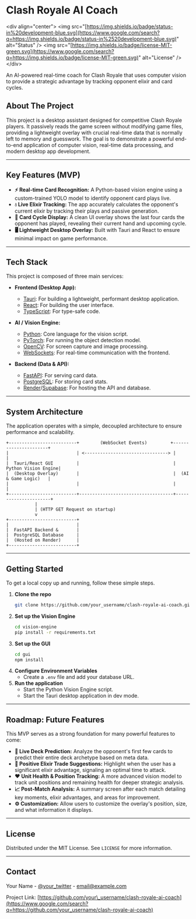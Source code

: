 # Clash Royale AI Coach

\<div align="center"\>
\<img src="[https://img.shields.io/badge/status-in%20development-blue.svg](https://www.google.com/search?q=https://img.shields.io/badge/status-in%2520development-blue.svg)" alt="Status" /\>
\<img src="[https://img.shields.io/badge/license-MIT-green.svg](https://www.google.com/search?q=https://img.shields.io/badge/license-MIT-green.svg)" alt="License" /\>
\</div\>

An AI-powered real-time coach for Clash Royale that uses computer vision to provide a strategic advantage by tracking opponent elixir and card cycles.

## About The Project

This project is a desktop assistant designed for competitive Clash Royale players. It passively reads the game screen without modifying game files, providing a lightweight overlay with crucial real-time data that is normally left to memory and guesswork. The goal is to demonstrate a powerful end-to-end application of computer vision, real-time data processing, and modern desktop app development.

-----

## Key Features (MVP)

  * **⚡ Real-time Card Recognition:** A Python-based vision engine using a custom-trained YOLO model to identify opponent card plays live.
  * **💧 Live Elixir Tracking:** The app accurately calculates the opponent's current elixir by tracking their plays and passive generation.
  * **🔄 Card Cycle Display:** A clean UI overlay shows the last four cards the opponent has played, revealing their current hand and upcoming cycle.
  * **🖥️ Lightweight Desktop Overlay:** Built with Tauri and React to ensure minimal impact on game performance.

-----

## Tech Stack

This project is composed of three main services:

  * **Frontend (Desktop App):**

      * [Tauri](https://tauri.app/): For building a lightweight, performant desktop application.
      * [React](https://reactjs.org/): For building the user interface.
      * [TypeScript](https://www.typescriptlang.org/): For type-safe code.

  * **AI / Vision Engine:**

      * [Python](https://www.python.org/): Core language for the vision script.
      * [PyTorch](https://pytorch.org/): For running the object detection model.
      * [OpenCV](https://opencv.org/): For screen capture and image processing.
      * [WebSockets](https://developer.mozilla.org/en-US/docs/Web/API/WebSockets_API): For real-time communication with the frontend.

  * **Backend (Data & API):**

      * [FastAPI](https://fastapi.tiangolo.com/): For serving card data.
      * [PostgreSQL](https://www.postgresql.org/): For storing card stats.
      * [Render](https://render.com/)/[Supabase](https://supabase.com/): For hosting the API and database.

-----

## System Architecture

The application operates with a simple, decoupled architecture to ensure performance and scalability.

```
+--------------------------+        (WebSocket Events)         +----------------------+
|                          | <--------------------------------> |                      |
|  Tauri/React GUI         |                                    |  Python Vision Engine|
|  (Desktop Overlay)       |                                    |  (AI & Game Logic)   |
|                          |                                    |                      |
+--------------------------+------------------------------------+----------------------+
           |
           | (HTTP GET Request on startup)
           v
+--------------------------+
|                          |
|  FastAPI Backend &       |
|  PostgreSQL Database     |
|  (Hosted on Render)      |
+--------------------------+
```

-----

## Getting Started

To get a local copy up and running, follow these simple steps.

1.  **Clone the repo**
    ```sh
    git clone https://github.com/your_username/clash-royale-ai-coach.git
    ```
2.  **Set up the Vision Engine**
    ```sh
    cd vision-engine
    pip install -r requirements.txt
    ```
3.  **Set up the GUI**
    ```sh
    cd gui
    npm install
    ```
4.  **Configure Environment Variables**
      * Create a `.env` file and add your database URL.
5.  **Run the application**
      * Start the Python Vision Engine script.
      * Start the Tauri desktop application in dev mode.

-----

## Roadmap: Future Features

This MVP serves as a strong foundation for many powerful features to come:

  * **🔮 Live Deck Prediction:** Analyze the opponent's first few cards to predict their entire deck archetype based on meta data.
  * **🧠 Positive Elixir Trade Suggestions:** Highlight when the user has a significant elixir advantage, signaling an optimal time to attack.
  * **❤️ Unit Health & Position Tracking:** A more advanced vision model to track unit positions and remaining health for deeper strategic analysis.
  * **📈 Post-Match Analysis:** A summary screen after each match detailing key moments, elixir advantages, and areas for improvement.
  * **⚙️ Customization:** Allow users to customize the overlay's position, size, and what information it displays.

-----

## License

Distributed under the MIT License. See `LICENSE` for more information.

-----

## Contact

Your Name - [@your\_twitter](https://www.google.com/search?q=https://twitter.com/your_twitter) - email@example.com

Project Link: [https://github.com/your\_username/clash-royale-ai-coach](https://www.google.com/search?q=https://github.com/your_username/clash-royale-ai-coach)
